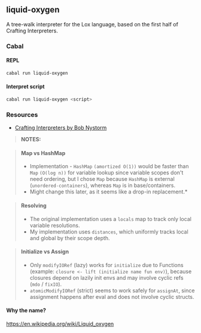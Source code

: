 ## liquid-oxygen

A tree-walk interpreter for the Lox language, based on the first half of Crafting Interpreters.

### Cabal

#### REPL

```sh
cabal run liquid-oxygen
```

#### Interpret script

```sh
cabal run liquid-oxygen <script>
```

### Resources

- [Crafting Interpreters by Bob Nystorm](https://craftinginterpreters.com/) 

> **NOTES:**

> #### Map vs HashMap
> - Implementation - `HashMap` `(amortized O(1))` would be faster than `Map` `(O(log n))` for variable lookup since variable scopes don't need ordering, but I chose `Map` because `HashMap` is external (`unordered-containers`), whereas `Map` is in base/containers. 
> - Might change this later, as it seems like a drop-in replacement.*


> #### Resolving
> - The original implementation uses a `locals` map to track only local variable resolutions.
> - My implementation uses `distances`, which uniformly tracks local and global by their scope depth.

> #### Initialize vs Assign
> - Only `modifyIORef` (lazy) works for `initialize` due to Functions (example: `closure <- lift (initialize name fun env)`), because closures depend on lazily init envs and may involve cyclic refs (`mdo` / `fixIO`).
> - `atomicModifyIORef` (strict) seems to work safely for `assignAt`, since assignment happens after eval and does not involve cyclic structs.

#### Why the name?

https://en.wikipedia.org/wiki/Liquid_oxygen
